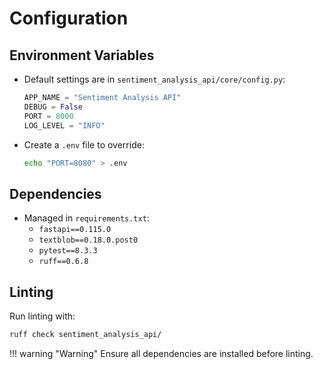 # Configuration

## Environment Variables

- Default settings are in `sentiment_analysis_api/core/config.py`:
  ```python
  APP_NAME = "Sentiment Analysis API"
  DEBUG = False
  PORT = 8000
  LOG_LEVEL = "INFO"
  ```
- Create a `.env` file to override:
  ```bash
  echo "PORT=8080" > .env
  ```

## Dependencies

- Managed in `requirements.txt`:
  - `fastapi==0.115.0`
  - `textblob==0.18.0.post0`
  - `pytest==8.3.3`
  - `ruff==0.6.8`

## Linting

Run linting with:

```bash
ruff check sentiment_analysis_api/
```

!!! warning "Warning"
Ensure all dependencies are installed before linting.
